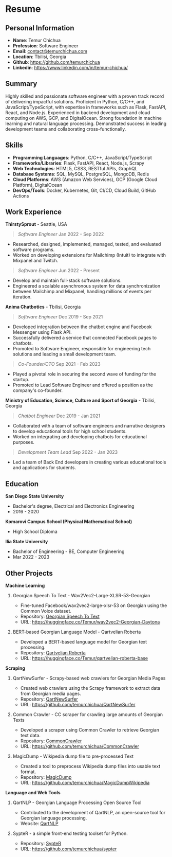 # Resume

## Personal Information

- **Name**: Temur Chichua
- **Profession**: Software Engineer
- **Email**: contact@temurchichua.com
- **Location**: Tbilisi, Georgia
- **Github**: https://github.com/temurchichua
- **Linkedin**: https://www.linkedin.com/in/temur-chichua/

## Summary

Highly skilled and passionate software engineer with a proven track record of delivering impactful solutions. Proficient in Python, C/C++, and JavaScript/TypeScript, with expertise in frameworks such as Flask, FastAPI, React, and Node.js. Experienced in backend development and cloud computing on AWS, GCP, and DigitalOcean. Strong foundation in machine learning and natural language processing. Demonstrated success in leading development teams and collaborating cross-functionally.

## Skills

- **Programming Languages**: Python, C/C++, JavaScript/TypeScript
- **Frameworks/Libraries**: Flask, FastAPI, React, Node.js, Scrapy
- **Web Technologies**: HTML5, CSS3, RESTful APIs, GraphQL
- **Database Systems**: SQL, MySQL, PostgreSQL, MongoDB, Redis
- **Cloud Platforms**: AWS (Amazon Web Services), GCP (Google Cloud Platform), DigitalOcean
- **DevOps/Tools**: Docker, Kubernetes, Git, CI/CD, Cloud Build, GitHub Actions

## Work Experience

**ThirstySprout** - Seattle, USA

> *Software Engineer*
Jan 2022 - Sep 2022

- Researched, designed, implemented, managed, tested, and evaluated software programs.
- Worked on developing extensions for Mailchimp (Intuit) to integrate with Mixpanel and Twitch.

> *Software Engineer*
Jun 2022 - Present

- Develop and maintain full-stack software solutions.
- Engineered a scalable asynchronous system for data synchronization between Mailchimp and Mixpanel, handling millions of events per iteration.

**Anima Chatbotics** - Tbilisi, Georgia

> *Software Engineer*
Dec 2019 - Sep 2021

- Developed integration between the chatbot engine and Facebook Messenger using Flask API.
- Successfully delivered a service that connected Facebook pages to chatbots.
- Promoted to Software Engineer, responsible for engineering tech solutions and leading a small development team.

> *Co-Founder/CTO*
Sep 2021 - Feb 2023

- Played a pivotal role in securing the second wave of funding for the startup.
- Promoted to Lead Software Engineer and offered a position as the company's co-founder.

**Ministry of Education, Science, Culture and Sport of Georgia** - Tbilisi, Georgia

>  *Chatbot Engineer*
Dec 2019 - Jan 2021

- Collaborated with a team of software engineers and narrative designers to develop educational tools for high school students.
- Worked on integrating and developing chatbots for educational purposes.

> *Development Team Lead*
Sep 2022 - Jan 2023

- Led a team of Back End developers in creating various educational tools and applications for students.


## Education

**San Diego State University**

- Bachelor's degree, Electrical and Electronics Engineering
- 2016 - 2020

**Komarovi Campus School (Physical Mathematical School)**

- High School Diploma

**Ilia State University**

- Bachelor of Engineering - BE, Computer Engineering
- Mar 2022 - 2023

## Other Projects

**Machine Learning**

1. Georgian Speech To Text - Wav2Vec2-Large-XLSR-53-Georgian
   - Fine-tuned Facebook/wav2vec2-large-xlsr-53 on Georgian using the Common Voice dataset.
   - Repository: [Georgian Speech To Text](https://huggingface.co/Temur/wav2vec2-Georgian-Daytona)
   - URL: https://huggingface.co/Temur/wav2vec2-Georgian-Daytona

2. BERT-based Georgian Language Model - Qartvelian Roberta
   - Developed a BERT-based language model for Georgian text processing.
   - Repository: [Qartvelian Roberta](https://huggingface.co/Temur/qartvelian-roberta-base)
   - URL: https://huggingface.co/Temur/qartvelian-roberta-base

**Scraping**

1. QartNewSurfer - Scrapy-based web crawlers for Georgian Media Pages
   - Created web crawlers using the Scrapy framework to extract data from Georgian media pages.
   - Repository: [QartNewSurfer](https://github.com/temurchichua/QartNewSurfer)
   - URL: https://github.com/temurchichua/QartNewSurfer

2. Common Crawler - CC scraper for crawling large amounts of Georgian Texts
   - Developed a scraper using Common Crawler to retrieve Georgian text data.
   - Repository: [CommonCrawler](https://github.com/temurchichua/CommonCrawler)
   - URL: https://github.com/temurchichua/CommonCrawler

3. MagicDump - Wikipedia dump file to pre-processed Text
   - Created a tool to preprocess Wikipedia dump files into usable text format.
   - Repository: [MagicDump](https://github.com/temurchichua/MagicDumpWikipedia)
   - URL: https://github.com/temurchichua/MagicDumpWikipedia

**Language and Web Tools**

1. QartNLP - Georgian Language Processing Open Source Tool
   - Contributed to the development of QartNLP, an open-source tool for Georgian language processing.
   - Website: [QartNLP](https://qartnlp.iliauni.edu.ge/)

2. SypteR - a simple front-end testing toolset for Python.

   - Repository: [SypteR](https://github.com/temurchichua/sypter)
   - URL: https://github.com/temurchichua/sypter

